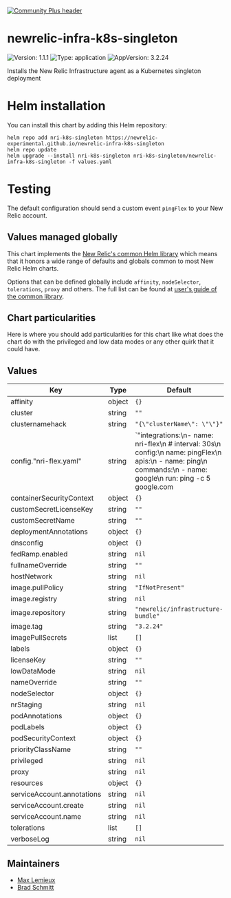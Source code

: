 [![Community Plus header](https://github.com/newrelic/opensource-website/raw/master/src/images/categories/Community_Plus.png)](https://opensource.newrelic.com/oss-category/#community-plus)

# newrelic-infra-k8s-singleton

![Version: 1.1.1](https://img.shields.io/badge/Version-1.1.1-informational?style=flat-square) ![Type: application](https://img.shields.io/badge/Type-application-informational?style=flat-square) ![AppVersion: 3.2.24](https://img.shields.io/badge/AppVersion-3.2.24-informational?style=flat-square)

Installs the New Relic Infrastructure agent as a Kubernetes singleton deployment

# Helm installation

You can install this chart by adding this Helm repository:

```shell
helm repo add nri-k8s-singleton https://newrelic-experimental.github.io/newrelic-infra-k8s-singleton
helm repo update
helm upgrade --install nri-k8s-singleton nri-k8s-singleton/newrelic-infra-k8s-singleton -f values.yaml
```

# Testing

The default configuration should send a custom event `pingFlex` to your New Relic account.

## Values managed globally

This chart implements the [New Relic's common Helm library](https://github.com/newrelic/helm-charts/tree/master/library/common-library) which
means that it honors a wide range of defaults and globals common to most New Relic Helm charts.

Options that can be defined globally include `affinity`, `nodeSelector`, `tolerations`, `proxy` and others. The full list can be found at
[user's guide of the common library](https://github.com/newrelic/helm-charts/blob/master/library/common-library/README.md).

## Chart particularities

Here is where you should add particularities for this chart like what does the chart do with the privileged and
low data modes or any other quirk that it could have.

## Values

| Key | Type | Default | Description |
|-----|------|---------|-------------|
| affinity | object | `{}` |  |
| cluster | string | `""` |  |
| clusternamehack | string | `"{\"clusterName\": \"\"}"` |  |
| config."nri-flex.yaml" | string | `"integrations:\n- name: nri-flex\n  # interval: 30s\n  config:\n    name: pingFlex\n    apis:\n      - name: ping\n        commands:\n          - name: google\n            run: ping -c 5 google.com || true\n            split_output: statistics ---\n            regex_matches:\n              - expression: ([0-9]+\\.?[0-9]+)\\/([0-9]+\\.?[0-9]+)\\/([0-9]+\\.?[0-9]+)\n                keys: [min, avg, max]\n                ### there are two different variants for the packet statistics returned, below allows support for both\n              - expression: (\\d+) packets transmitted, (\\d+) packets received, (\\S+)% packet loss\n                keys: [packetsTransmitted, packetsReceived, packetLoss]\n              - expression: (\\d+) packets transmitted, (\\d+) received, (\\d+)% packet loss, time (\\d+)\n                keys:\n                  [packetsTransmitted, packetsReceived, packetLoss, timeMs]\n        custom_attributes:\n          url: google.com\n"` |  |
| containerSecurityContext | object | `{}` |  |
| customSecretLicenseKey | string | `""` |  |
| customSecretName | string | `""` |  |
| deploymentAnnotations | object | `{}` |  |
| dnsconfig | object | `{}` |  |
| fedRamp.enabled | string | `nil` |  |
| fullnameOverride | string | `""` |  |
| hostNetwork | string | `nil` |  |
| image.pullPolicy | string | `"IfNotPresent"` |  |
| image.registry | string | `nil` |  |
| image.repository | string | `"newrelic/infrastructure-bundle"` |  |
| image.tag | string | `"3.2.24"` |  |
| imagePullSecrets | list | `[]` |  |
| labels | object | `{}` |  |
| licenseKey | string | `""` |  |
| lowDataMode | string | `nil` |  |
| nameOverride | string | `""` |  |
| nodeSelector | object | `{}` |  |
| nrStaging | string | `nil` |  |
| podAnnotations | object | `{}` |  |
| podLabels | object | `{}` |  |
| podSecurityContext | object | `{}` |  |
| priorityClassName | string | `""` |  |
| privileged | string | `nil` |  |
| proxy | string | `nil` |  |
| resources | object | `{}` |  |
| serviceAccount.annotations | string | `nil` |  |
| serviceAccount.create | string | `nil` |  |
| serviceAccount.name | string | `nil` |  |
| tolerations | list | `[]` |  |
| verboseLog | string | `nil` |  |

## Maintainers

* [Max Lemieux](https://github.com/maxlemieux)
* [Brad Schmitt](https://github.com/bpschmitt)

